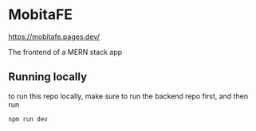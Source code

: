 # MobitaFE

https://mobitafe.pages.dev/

The frontend of a MERN stack app

## Running locally

to run this repo locally, make sure to run the backend repo first, and then run

```
npm run dev
```

